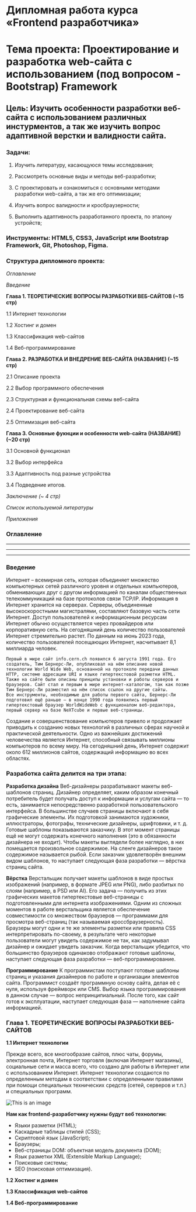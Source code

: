 # Дипломная работа курса «Frontend разработчика»

# **Тема проекта**: Проектирование и разработка web-сайта с использованием (под вопросом - Bootstrap) Framework
## **Цель**: Изучить особенности разработки веб-сайта с использованием различных инстурментов, а так же изучить вопрос адаптивной верстки и валидности сайта. 

### **Задачи**:   

1. Изучить литературу, касающуюся темы исследования;    

2. Рассмотреть основные виды и методы  веб-разработки; 

3. С проектировать и ознакомиться с основными методами разработки web-сайта, а так же его оптимизации;

4. Изучить вопрос валидности и кросбраузерности; 

5. Выполнить адаптивность разработанного проекта, по эталону устройств;  

### **Инструменты**: HTML5, CSS3, JavaScript или Bootstrap Framework, Git, Photoshop, Figma.   

### **Структура дипломного проекта**:   

_Оглавление_  

_Введение_ 

**Глава 1. ТЕОРЕТИЧЕСКИЕ ВОПРОСЫ РАЗРАБОТКИ ВЕБ-САЙТОВ (~15 стр)**  

1.1 Интернет технологии

1.2 Хостинг и домен  

1.3 Классификация web-сайтов

1.4 Веб-программирование

**Глава 2. РАЗРАБОТКА И ВНЕДРЕНИЕ ВЕБ-САЙТА (НАЗВАНИЕ) (~15 стр)**  

2.1 Описание проекта

2.2 Выбор программного обеспечения 

2.3 Структурная и функциональная схемы веб-сайта

2.4 Проектирование веб-сайта 

2.5 Оптимизация веб-сайта 

**Глава 3. Основные фукнции и особенности web-сайта (НАЗВАНИЕ) (~20 стр)** 

3.1 Основной функционал  

3.2 Выбор интерфейса   

3.3 Адаптивность под разные устройства  
   
3.4 Подведение итогов. 

_Заключение (~ 4 стр)_ 

_Список используемой литературы_ 

_Приложения_

### **Оглавление**
------------------
------------------
------------------
### **Введение**

   Интернет – всемирная сеть, которая объединяет множество компьютерных сетей различного уровня и отдельных компьютеров, обменивающих друг с другом информацией по каналам общественных телекоммуникаций на базе протоколов связи TCP/IP. Информация в Интернет хранится на серверах. Серверы, объединенные высокоскоростными магистралями, составляют базовую часть сети Интернет. Доступ пользователей к информационным ресурсам Интернет обычно осуществляется через провайдеров или корпоративную сеть. На сегодняшний день количество пользователей Интернет стремительно растет. По данным на июнь 2023 года, количество пользователей посещающих Интернет, насчитывает
8,1 миллиарда человек.

	Первый в мире сайт info.cern.ch появился 6 августа 1991 года. Его создатель, Тим Бернерс-Ли, опубликовал на нём описание новой технологии World Wide Web, основанной на протоколе передачи данных HTTP, системе адресации URI и языке гипертекстовой разметки HTML. Также на сайте были описаны принципы установки и работы серверов и браузеров. Сайт стал и первым в мире интернет-каталогом, так как позже Тим Бернерс-Ли разместил на нём список ссылок на другие сайты.
	Все инструменты, необходимые для работы первого сайта, Бернерс-Ли подготовил ещё раньше — в конце 1990 года появились первый гипертекстовый браузер WorldWideWeb с функционалом веб-редактора, первый сервер на базе NeXTcube и первые веб-страницы. 
   Создание и совершенствование компьютеров привело и продолжает приводить к созданию новых технологий в различных сферах научной и практической деятельности. Одно из важнейших достижений человечества является Интернет, способный связывать миллионы компьютеров по всему миру. На сегодняшний день, Интернет содержит около 612 миллионов сайтов, содержащий информацию во всех областях.

### **Разработка сайта делится на три этапа:**

**Разработка дизайна**
	Веб-дизайнеры разрабатывают макеты веб-шаблонов страниц. Дизайнер определяет, каким образом конечный потребитель будет получать доступ к информации и услугам сайта — то есть, занимается непосредственно разработкой пользовательского интерфейса. В большинстве случаев страницы включают в себя графические элементы. Их подготовкой занимаются художники, иллюстраторы, фотографы, технические дизайнеры, шрифтовики, и т. д. Готовые шаблоны показываются заказчику. В этот момент страницы ещё не могут содержать конечного наполнения (это в обязанности дизайнера не входит). Чтобы макеты выглядели более наглядно, в них помещается произвольное содержимое. На сленге дизайнеров такое содержимое называется рыбой. Если заказчик удовлетворён внешним видом шаблонов, то наступает следующая фаза разработки — вёрстка страниц сайта.

**Вёрстка**
   Верстальщик получает макеты шаблонов в виде простых изображений (например, в формате JPEG или PNG), либо разбитых по слоям (например, в PSD или AI). Его задача — получить из этих графических макетов гипертекстовые веб-страницы с подготовленными для интернета изображениями.
   Одним из сложных моментов в работе верстальщика является обеспечение совместимости со множеством браузеров — программами для просмотра веб-страниц (так называемая кроссбраузерность). Браузеры могут одни и те же элементы разметки или правила CSS интерпретировать по-своему, в результате чего некоторые пользователи могут увидеть содержимое не так, как задумывал дизайнер и ожидает увидеть заказчик. Когда верстальщик убедится, что большинство браузеров одинаково отображают готовые шаблоны, наступает следующая фаза разработки — веб-программирование.

**Программирование**
	К программистам поступают готовые шаблоны страниц и указания дизайнеров по работе и организации элементов сайта. Программист создаёт программную основу сайта, делая её с нуля, используя фреймворк или CMS. Выбор языка программирования в данном случае — вопрос непринципиальный.
	После того, как сайт готов к эксплуатации, наступает следующая фаза — наполнение сайта информацией.

### **Глава 1. ТЕОРЕТИЧЕСКИЕ ВОПРОСЫ РАЗРАБОТКИ ВЕБ-САЙТОВ**

**1.1 Интернет технологии**

Прежде всего, все многообразие сайтов, плюс чаты, форумы, электронная почта, Интернет торговля (включая Интернет магазины), социальные сети и масса всего, что создано для работы в Интернет или с использованием Интернет. Интернет технологии создаются по определенным методам в соответствии с определенными правилами при помощи специальных технических средств (сетей, серверов и т.п.) и специальных программ.

![This is an image](/DIPLOM_MMS/FOTO/theory/web.jpg)

**Нам как frontend-разработчику нужны будут веб технологии:**
- Языки разметки (HTML);
- Каскадные таблицы стилей (CSS);
- Скриптовой язык (JavaScript);
- Браузеры;
- Веб-страницы DOM: объектная модель документа (DOM);
- Язык разметки XML (Extensible Markup Language);
- Поисковые системы;
- SEO (поисковая оптимизация).

**1.2 Хостинг и домен**  

**1.3 Классификация web-сайтов**

**1.4 Веб-программирование**